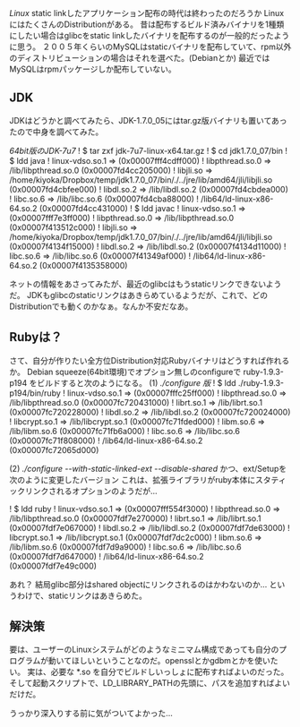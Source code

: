 *Linux* static linkしたアプリケーション配布の時代は終わったのだろうか
LinuxにはたくさんのDistributionがある。
昔は配布するビルド済みバイナリを1種類にしたい場合はglibcをstatic linkしたバイナリを配布するのが一般的だったように思う。
２００５年くらいのMySQLはstaticバイナリを配布していて、rpm以外のディストリビューションの場合はそれを選べた。(Debianとか)
最近ではMySQLはrpmパッケージしか配布していない。

## JDK
JDKはどうかと調べてみたら、JDK-1.7.0_05にはtar.gz版バイナリも置いてあったので中身を調べてみた。

 *64bit版のJDK-7u7*
! $ tar zxf jdk-7u7-linux-x64.tar.gz
! $ cd jdk1.7.0_07/bin
! $ ldd java
!	linux-vdso.so.1 =>  (0x00007fff4cdff000)
!	libpthread.so.0 => /lib/libpthread.so.0 (0x00007fd4cc205000)
!	libjli.so => /home/kiyoka/Dropbox/temp/jdk1.7.0_07/bin/./../jre/lib/amd64/jli/libjli.so (0x00007fd4cbfee000)
!	libdl.so.2 => /lib/libdl.so.2 (0x00007fd4cbdea000)
!	libc.so.6 => /lib/libc.so.6 (0x00007fd4cba88000)
!	/lib64/ld-linux-x86-64.so.2 (0x00007fd4cc431000)
! $ ldd javac
!	linux-vdso.so.1 =>  (0x00007fff7e3ff000)
!	libpthread.so.0 => /lib/libpthread.so.0 (0x00007f413512c000)
!	libjli.so => /home/kiyoka/Dropbox/temp/jdk1.7.0_07/bin/./../jre/lib/amd64/jli/libjli.so (0x00007f4134f15000)
!	libdl.so.2 => /lib/libdl.so.2 (0x00007f4134d11000)
!	libc.so.6 => /lib/libc.so.6 (0x00007f41349af000)
!	/lib64/ld-linux-x86-64.so.2 (0x00007f4135358000)

ネットの情報をあさってみたが、最近のglibcはもうstaticリンクできないようだ。
JDKもglibcのstaticリンクはあきらめているようだが、これで、どのDistributionでも動くのかなぁ。なんか不安だなあ。

## Rubyは？
さて、自分が作りたい全方位Distribution対応Rubyバイナリはどうすれば作れるか。
Debian squeeze(64bit環境)でオプション無しのconfigureで ruby-1.9.3-p194 をビルドすると次のようになる。
 (1) *./configure 版*
! $ ldd ./ruby-1.9.3-p194/bin/ruby
!	linux-vdso.so.1 =>  (0x00007fffc25ff000)
!	libpthread.so.0 => /lib/libpthread.so.0 (0x00007fc720431000)
!	librt.so.1 => /lib/librt.so.1 (0x00007fc720228000)
!	libdl.so.2 => /lib/libdl.so.2 (0x00007fc720024000)
!	libcrypt.so.1 => /lib/libcrypt.so.1 (0x00007fc71fded000)
!	libm.so.6 => /lib/libm.so.6 (0x00007fc71fb6a000)
!	libc.so.6 => /lib/libc.so.6 (0x00007fc71f808000)
!	/lib64/ld-linux-x86-64.so.2 (0x00007fc72065d000)

 (2) *./configure --with-static-linked-ext --disable-shared*
 かつ、ext/Setupを次のように変更したバージョン
これは、拡張ライブラリがruby本体にスタティックリンクされるオプションのようだが…

! $ ldd ruby
!	linux-vdso.so.1 =>  (0x00007fff554f3000)
!	libpthread.so.0 => /lib/libpthread.so.0 (0x00007fdf7e270000)
!	librt.so.1 => /lib/librt.so.1 (0x00007fdf7e067000)
!	libdl.so.2 => /lib/libdl.so.2 (0x00007fdf7de63000)
!	libcrypt.so.1 => /lib/libcrypt.so.1 (0x00007fdf7dc2c000)
!	libm.so.6 => /lib/libm.so.6 (0x00007fdf7d9a9000)
!	libc.so.6 => /lib/libc.so.6 (0x00007fdf7d647000)
!	/lib64/ld-linux-x86-64.so.2 (0x00007fdf7e49c000)

あれ？ 結局glibc部分はshared objectにリンクされるのはかわないのか…
というわけで、staticリンクはあきらめた。

## 解決策
要は、ユーザーのLinuxシステムがどのようなミニマム構成であっても自分のプログラムが動いてほしいということなのだ。opensslとかgdbmとかを使いたい。
実は、必要な *.so を自分でビルドしいっしょに配布すればよいのだった。
そして起動スクリプトで、LD_LIBRARY_PATHの先頭に、パスを追加すればよいだけだ。

うっかり深入りする前に気がついてよかった…
